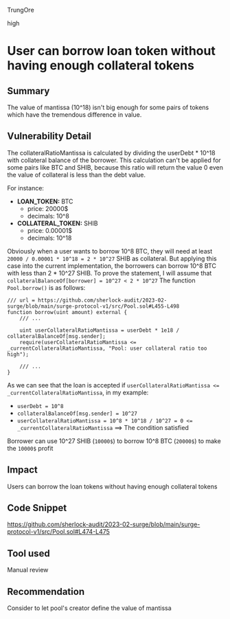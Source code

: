 TrungOre

high

# User can borrow loan token without having enough collateral tokens

## Summary
The value of mantissa (10^18) isn't big enough for some pairs of tokens which have the tremendous difference in value. 
 
## Vulnerability Detail
The collateralRatioMantissa is calculated by dividing the userDebt * 10^18 with collateral balance of the borrower. This calculation can't be applied for some pairs like BTC and SHIB, because this ratio will return the value 0 even the value of collateral is less than the debt value. 

For instance: 
* **LOAN_TOKEN:** BTC 
    * price: 20000$
    * decimals: 10^8
* **COLLATERAL_TOKEN:** SHIB 
    * price: 0.00001$ 
    * decimals: 10^18

Obviously when a user wants to borrow 10^8 BTC, they will need at least `20000 / 0.00001 * 10^18 = 2 * 10^27` SHIB as collateral. But applying this case into the current implementation, the borrowers can borrow 10^8 BTC with less than 2 * 10^27 SHIB. To prove the statement, I will assume that `collateralBalanceOf[borrower] = 10^27 < 2 * 10^27`
The function `Pool.borrow()` is as follows: 
```solidity=
/// url = https://github.com/sherlock-audit/2023-02-surge/blob/main/surge-protocol-v1/src/Pool.sol#L455-L498
function borrow(uint amount) external {
    /// ... 
    
    uint userCollateralRatioMantissa = userDebt * 1e18 / collateralBalanceOf[msg.sender];
    require(userCollateralRatioMantissa <= _currentCollateralRatioMantissa, "Pool: user collateral ratio too high");

    /// ... 
}
```
As we can see that the loan is accepted if `userCollateralRatioMantissa <= _currentCollateralRatioMantissa`, in my example: 
* `userDebt = 10^8`
* `collateralBalanceOf[msg.sender] = 10^27`
* `userCollateralRatioMantissa = 10^8 * 10^18 / 10^27 = 0 <= _currentCollateralRatioMantissa`
==> The condition satisfied

Borrower can use 10^27 SHIB (`10000$`) to borrow 10^8 BTC (`20000$`) to make the `10000$` profit 

## Impact
Users can borrow the loan tokens without having enough collateral tokens 

## Code Snippet
https://github.com/sherlock-audit/2023-02-surge/blob/main/surge-protocol-v1/src/Pool.sol#L474-L475

## Tool used
Manual review 

## Recommendation
Consider to let pool's creator define the value of mantissa